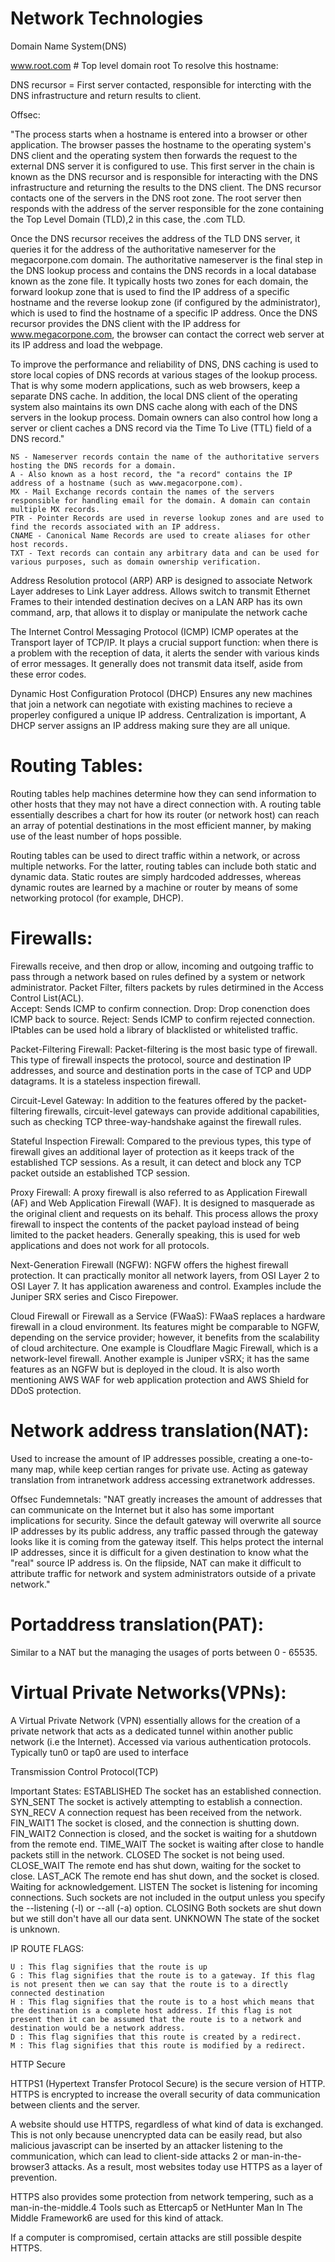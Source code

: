 # Network Technologies                                        

Domain Name System(DNS)

www.root.com # Top level domain root
To resolve this hostname:

DNS recursor = First server contacted, responsible for intercting with the DNS infrastructure  and return results to client.

Offsec:

"The process starts when a hostname is entered into a browser or other application. The browser passes the hostname to the operating system's DNS client and the operating system then forwards the request to the external DNS server it is configured to use. This first server in the chain is known as the DNS recursor and is responsible for interacting with the DNS infrastructure and returning the results to the DNS client. The DNS recursor contacts one of the servers in the DNS root zone. The root server then responds with the address of the server responsible for the zone containing the Top Level Domain (TLD),2 in this case, the .com TLD.

Once the DNS recursor receives the address of the TLD DNS server, it queries it for the address of the authoritative nameserver for the megacorpone.com domain. The authoritative nameserver is the final step in the DNS lookup process and contains the DNS records in a local database known as the zone file. It typically hosts two zones for each domain, the forward lookup zone that is used to find the IP address of a specific hostname and the reverse lookup zone (if configured by the administrator), which is used to find the hostname of a specific IP address. Once the DNS recursor provides the DNS client with the IP address for www.megacorpone.com, the browser can contact the correct web server at its IP address and load the webpage.

To improve the performance and reliability of DNS, DNS caching is used to store local copies of DNS records at various stages of the lookup process. That is why some modern applications, such as web browsers, keep a separate DNS cache. In addition, the local DNS client of the operating system also maintains its own DNS cache along with each of the DNS servers in the lookup process. Domain owners can also control how long a server or client caches a DNS record via the Time To Live (TTL) field of a DNS record."


    NS - Nameserver records contain the name of the authoritative servers hosting the DNS records for a domain.
    A - Also known as a host record, the "a record" contains the IP address of a hostname (such as www.megacorpone.com).
    MX - Mail Exchange records contain the names of the servers responsible for handling email for the domain. A domain can contain multiple MX records.
    PTR - Pointer Records are used in reverse lookup zones and are used to find the records associated with an IP address.
    CNAME - Canonical Name Records are used to create aliases for other host records.
    TXT - Text records can contain any arbitrary data and can be used for various purposes, such as domain ownership verification.

Address Resolution protocol (ARP) 
ARP is designed to associate Network Layer addreses to Link Layer address.
Allows switch to transmit Ethernet Frames to their intended destination decives on a LAN
ARP has its own command, arp, that allows it to display or manipulate the network cache

The Internet Control Messaging Protocol (ICMP)
ICMP operates at the Transport layer of TCP/IP. It plays a crucial support function: when there is a problem with the reception of data, it alerts the sender with various kinds of error messages. It generally does not transmit data itself, aside from these error codes.

Dynamic Host Configuration Protocol (DHCP)
Ensures any new machines that join a network can negotiate with existing machines to recieve a properley configured a unique IP address.
Centralization is important, A DHCP server assigns an IP address making sure they are all unique.  


# Routing Tables:

Routing tables help machines determine how they can send information to other hosts that they may not have a direct connection with.
A routing table essentially describes a chart for how its router (or network host) can reach an array of potential destinations in the most efficient manner, by making use of the least number of hops possible.

Routing tables can be used to direct traffic within a network, or across multiple networks. For the latter, routing tables can include both static and dynamic data. Static routes are simply hardcoded addresses, whereas dynamic routes are learned by a machine or router by means of some networking protocol (for example, DHCP).


# Firewalls:

Firewalls receive, and then drop or allow, incoming and outgoing traffic to pass through a network based on rules defined by a system or network administrator.
Packet Filter, filters packets by rules detirmined in the Access Control List(ACL).  
Accept: Sends ICMP to confirm connection.
Drop: Drop conenction does ICMP back to source.
Reject: Sends ICMP to confirm rejected connection.
IPtables can be used hold a library of blacklisted or whitelisted traffic.


Packet-Filtering Firewall: Packet-filtering is the most basic type of firewall. This type of firewall inspects the protocol, source and destination IP addresses, and source and destination ports in the case of TCP and UDP datagrams. It is a stateless inspection firewall.
    
Circuit-Level Gateway: In addition to the features offered by the packet-filtering firewalls, circuit-level gateways can provide additional capabilities, such as checking TCP three-way-handshake against the firewall rules.
    
Stateful Inspection Firewall: Compared to the previous types, this type of firewall gives an additional layer of protection as it keeps track of the established TCP sessions. As a result, it can detect and block any TCP packet outside an established TCP session.
    
Proxy Firewall: A proxy firewall is also referred to as Application Firewall (AF) and Web Application Firewall (WAF). It is designed to masquerade as the original client and requests on its behalf. This process allows the proxy firewall to inspect the contents of the packet payload instead of being limited to the packet headers. Generally speaking, this is used for web applications and does not work for all protocols.
    
Next-Generation Firewall (NGFW): NGFW offers the highest firewall protection. It can practically monitor all network layers, from OSI Layer 2 to OSI Layer 7. It has application awareness and control. Examples include the Juniper SRX series and Cisco Firepower.
    
Cloud Firewall or Firewall as a Service (FWaaS): FWaaS replaces a hardware firewall in a cloud environment. Its features might be comparable to NGFW, depending on the service provider; however, it benefits from the scalability of cloud architecture. One example is Cloudflare Magic Firewall, which is a network-level firewall. Another example is Juniper vSRX; it has the same features as an NGFW but is deployed in the cloud. It is also worth mentioning AWS WAF for web application protection and AWS Shield for DDoS protection.

# Network address translation(NAT):

Used to increase the amount of IP addresses possible, creating a one-to-many map, while keep certian ranges for private use.
Acting as gateway translation from intranetwork address accessing extranetwork addresses.

Offsec Fundemnetals:
"NAT greatly increases the amount of addresses that can communicate on the Internet but it also has some important implications for security. Since the default gateway will overwrite all source IP addresses by its public address, any traffic passed through the gateway looks like it is coming from the gateway itself. This helps protect the internal IP addresses, since it is difficult for a given destination to know what the "real" source IP address is. On the flipside, NAT can make it difficult to attribute traffic for network and system administrators outside of a private network."

# Portaddress translation(PAT):

Similar to a NAT but the managing the usages of ports between 0 - 65535.

# Virtual Private Networks(VPNs):

A Virtual Private Network (VPN) essentially allows for the creation of a private network that acts as a dedicated tunnel within another public network (i.e the Internet). Accessed via various authentication protocols. Typically tun0 or tap0 are used to interface

Transmission Control Protocol(TCP)

Important States:
ESTABLISHED
    The socket has an established connection. 
SYN_SENT
    The socket is actively attempting to establish a connection. 
SYN_RECV
    A connection request has been received from the network. 
FIN_WAIT1
    The socket is closed, and the connection is shutting down. 
FIN_WAIT2
    Connection is closed, and the socket is waiting for a shutdown from the remote end. 
TIME_WAIT
    The socket is waiting after close to handle packets still in the network. 
CLOSED
    The socket is not being used. 
CLOSE_WAIT
    The remote end has shut down, waiting for the socket to close. 
LAST_ACK
    The remote end has shut down, and the socket is closed. Waiting for acknowledgement. 
LISTEN
    The socket is listening for incoming connections. Such sockets are not included in the output unless you specify the --listening (-l) or --all (-a) option. 
CLOSING
    Both sockets are shut down but we still don't have all our data sent. 
UNKNOWN
	The state of the socket is unknown.


IP ROUTE FLAGS:


    U : This flag signifies that the route is up
    G : This flag signifies that the route is to a gateway. If this flag is not present then we can say that the route is to a directly connected destination
    H : This flag signifies that the route is to a host which means that the destination is a complete host address. If this flag is not present then it can be assumed that the route is to a network and destination would be a network address.
    D : This flag signifies that this route is created by a redirect.
    M : This flag signifies that this route is modified by a redirect.

HTTP Secure

HTTPS1 (Hypertext Transfer Protocol Secure) is the secure version of HTTP. HTTPS is encrypted to increase the overall security of data communication between clients and the server.

A website should use HTTPS, regardless of what kind of data is exchanged. This is not only because unencrypted data can be easily read, but also malicious javascript can be inserted by an attacker listening to the communication, which can lead to client-side attacks 2 or man-in-the-browser3 attacks. As a result, most websites today use HTTPS as a layer of prevention.

HTTPS also provides some protection from network tempering, such as a man-in-the-middle.4 Tools such as Ettercap5 or NetHunter Man In The Middle Framework6 are used for this kind of attack.

If a computer is compromised, certain attacks are still possible despite HTTPS.
